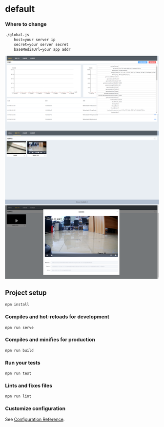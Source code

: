 # default

### Where to change
```
./global.js   
	host=your server ip
	secret=your server secret
	baseMediaUrl=your app addr 
```
![Image text](screenshot/index.png)
![Image text](screenshot/videoList.png)
![Image text](screenshot/videoPlayer.png)
## Project setup
```
npm install
```

### Compiles and hot-reloads for development
```
npm run serve
```

### Compiles and minifies for production
```
npm run build
```

### Run your tests
```
npm run test
```

### Lints and fixes files
```
npm run lint
```

### Customize configuration
See [Configuration Reference](https://cli.vuejs.org/config/).
